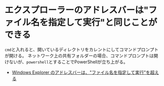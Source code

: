 # エクスプローラーのアドレスバーは"ファイル名を指定して実行"と同じことができる

```cmd```と入れると、開いているディレクトリをカレントにしてコマンドプロンプトが開ける。
ネットワーク上の共有フォルダーの場合、コマンドプロンプトは開けないが、```powershell```とすることでPowerShellが立ち上がる。

* [Windows Explorer のアドレスバーは、"ファイル名を指定して実行"を超える](http://qiita.com/basso414f/items/9d78a25c077f04e996e3)
